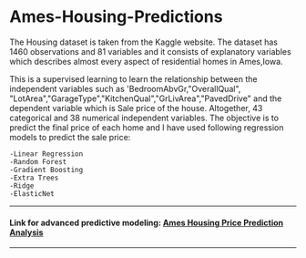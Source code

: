 # Ames-Housing-Predictions
The Housing dataset is taken from the Kaggle website.
The dataset has 1460 observations and 81 variables and it consists of explanatory variables which describes almost every aspect of residential homes in Ames,Iowa.

This is a supervised learning to learn the relationship between the independent variables such as 'BedroomAbvGr,"OverallQual",
"LotArea","GarageType","KitchenQual","GrLivArea","PavedDrive" and the dependent variable which is Sale price of the house.
Altogether, 43 categorical and 38 numerical independent variables.
The objective is to predict the final price of each home and I have used following regression models to predict the sale price:
  
    -Linear Regression
    -Random Forest
    -Gradient Boosting
    -Extra Trees
    -Ridge
    -ElasticNet

<hr>
<h4>Link for advanced predictive modeling: <a href="https://kumarisandhya2003.github.io/KaggleHousingPrice/">Ames Housing Price Prediction Analysis</a> </strong></h3> <hr>
